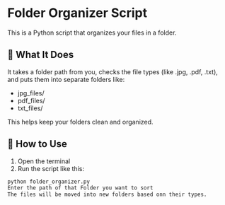 # Folder Organizer Script

This is a Python script that organizes your files in a folder.

## 📂 What It Does

It takes a folder path from you, checks the file types (like .jpg, .pdf, .txt),  
and puts them into separate folders like:

- jpg_files/
- pdf_files/
- txt_files/

This helps keep your folders clean and organized.

## 🔧 How to Use

1. Open the terminal
2. Run the script like this:

```bash
python folder_organizer.py
Enter the path of that Folder you want to sort
The files will be moved into new folders based onn their types.
